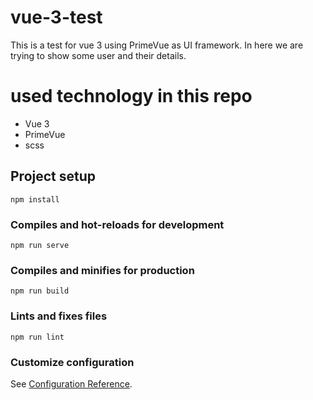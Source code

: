 # vue-3-test
This is a test for vue 3 using PrimeVue as UI framework.
In here we are trying to show some user and their details.

# used technology in this repo
 - Vue 3
 - PrimeVue
 - scss

## Project setup
```
npm install
```

### Compiles and hot-reloads for development
```
npm run serve
```

### Compiles and minifies for production
```
npm run build
```

### Lints and fixes files
```
npm run lint
```

### Customize configuration
See [Configuration Reference](https://cli.vuejs.org/config/).
